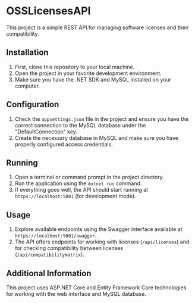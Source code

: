 # OSSLicensesAPI

This project is a simple REST API for managing software licenses and their compatibility.

## Installation

1. First, clone this repository to your local machine.
2. Open the project in your favorite development environment.
3. Make sure you have the .NET SDK and MySQL installed on your computer.

## Configuration

1. Check the `appsettings.json` file in the project and ensure you have the correct connection to the MySQL database under the "DefaultConnection" key.
2. Create the necessary database in MySQL and make sure you have properly configured access credentials.

## Running

1. Open a terminal or command prompt in the project directory.
2. Run the application using the `dotnet run` command.
3. If everything goes well, the API should start running at `https://localhost:5001` (for development mode).

## Usage

1. Explore available endpoints using the Swagger interface available at `https://localhost:5001/swagger`.
2. The API offers endpoints for working with licenses (`/api/licenses`) and for checking compatibility between licenses (`/api/compatibilitymatrix`).

## Additional Information

This project uses ASP.NET Core and Entity Framework Core technologies for working with the web interface and MySQL database.
